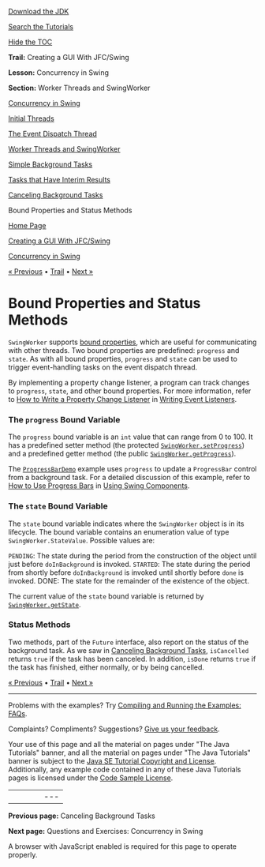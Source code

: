 [Download
the JDK](http://java.sun.com/javase/6/download.jsp)
  
[Search the
Tutorials](../../search.html)
  
[Hide the TOC](javascript:toggleLeft())

**Trail:** Creating a GUI With JFC/Swing
  
**Lesson:** Concurrency in Swing
  
**Section:** Worker Threads and SwingWorker

[Concurrency in Swing](index.html)

[Initial Threads](initial.html)

[The Event Dispatch Thread](dispatch.html)

[Worker Threads and SwingWorker](worker.html)

[Simple Background Tasks](simple.html)

[Tasks that Have Interim Results](interim.html)

[Canceling Background Tasks](cancel.html)

Bound Properties and Status Methods

[Home Page](../../index.html)
>
[Creating a GUI With JFC/Swing](../index.html)
>
[Concurrency in Swing](index.html)

[« Previous](cancel.html) • [Trail](../TOC.html) • [Next »](../QandE/questions-concurrency.html)

# Bound Properties and Status Methods

`SwingWorker` supports
[bound properties](../../javabeans/properties/bound.html), which are useful for communicating with other threads. Two bound
properties are predefined: `progress` and
`state`. As with all bound properties,
`progress` and `state` can be used to trigger
event-handling tasks on the event dispatch thread.

By implementing a property change listener, a program can track
changes to `progress`, `state`, and other bound
properties. For more information, refer to
[How to Write a Property Change Listener](../events/propertychangelistener.html)
in
[Writing Event Listeners](../events/index.html).

### The `progress` Bound Variable

The `progress` bound variable is an `int` value
that can range from 0 to 100. It has a predefined setter method (the protected
[`SwingWorker.setProgress`](http://download.oracle.com/javase/7/docs/api/javax/swing/SwingWorker.html#setProgress()))
and a predefined getter method (the public
[`SwingWorker.getProgress`](http://download.oracle.com/javase/7/docs/api/javax/swing/SwingWorker.html#getProgress(int))).

The
[`ProgressBarDemo`](../examples/components/ProgressBarDemoProject/src/components/ProgressBarDemo.java)
example uses `progress` to update a
`ProgressBar` control from a background task. For a
detailed discussion of this example, refer to
[How to Use Progress Bars](../components/progress.html)
in
[Using Swing Components](../components/index.html).

### The `state` Bound Variable

The `state` bound variable indicates where the
`SwingWorker` object is in its lifecycle.
The bound variable contains an enumeration value of type
`SwingWorker.StateValue`. Possible values are:

`PENDING`: The state during the period from the construction of the object until just before `doInBackground` is invoked. `STARTED`: The state during the period from shortly before `doInBackground` is invoked until shortly before `done` is invoked. DONE: The state for the remainder of the existence of the object.

The current value of the `state` bound variable is returned by
[`SwingWorker.getState`](http://download.oracle.com/javase/7/docs/api/javax/swing/SwingWorker.html#getState()).

### Status Methods

Two methods, part of the `Future` interface, also report on
the status of the background task. As we saw in
[Canceling Background Tasks](cancel.html), `isCancelled` returns `true` if the task has been
canceled. In addition, `isDone` returns `true` if
the task has finished, either normally, or by being cancelled.

[« Previous](cancel.html)
•
[Trail](../TOC.html)
•
[Next »](../QandE/questions-concurrency.html)

---

Problems with the examples? Try [Compiling and Running
the Examples: FAQs](../../information/run-examples.html).
  
Complaints? Compliments? Suggestions? [Give
us your feedback](http://download.oracle.com/javase/feedback.html).

Your use of this page and all the material on pages under "The Java Tutorials" banner,
and all the material on pages under "The Java Tutorials" banner is subject to the [Java SE Tutorial Copyright
and License](../../information/license.html).
Additionally, any example code contained in any of these Java
Tutorials pages is licensed under the
[Code
Sample License](http://developers.sun.com/license/berkeley_license.html).

|  |  |  |  |  |
| --- | --- | --- | --- | --- |
| |  |  | | --- | --- | | duke image | Oracle logo | | [About Oracle](http://www.oracle.com/us/corporate/index.html) | [Oracle Technology Network](http://www.oracle.com/technology/index.html) | [Terms of Service](https://www.samplecode.oracle.com/servlets/CompulsoryClickThrough?type=TermsOfService) | Copyright © 1995, 2011 Oracle and/or its affiliates. All rights reserved. |

**Previous page:** Canceling Background Tasks
  
**Next page:** Questions and Exercises: Concurrency in Swing




A browser with JavaScript enabled is required for this page to operate properly.
